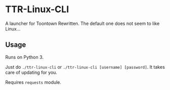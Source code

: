 # TTR-Linux-CLI
A launcher for Toontown Rewritten. The default one does not seem to like Linux...

## Usage
Runs on Python 3.

Just do `./ttr-linux-cli` or `./ttr-linux-cli [username] [password]`. It takes care of updating for you.

Requires `requests` module.
